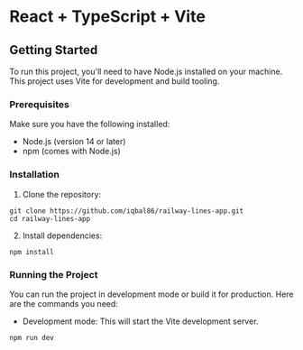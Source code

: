 # React + TypeScript + Vite

## Getting Started

To run this project, you'll need to have Node.js installed on your machine. This project uses Vite for development and build tooling.

### Prerequisites

Make sure you have the following installed:

- Node.js (version 14 or later)
- npm (comes with Node.js)

### Installation

1. Clone the repository:

```
git clone https://github.com/iqbal86/railway-lines-app.git
cd railway-lines-app
```

2. Install dependencies:

```
npm install
```

### Running the Project

You can run the project in development mode or build it for production. Here are the commands you need:

- Development mode: This will start the Vite development server.

```
npm run dev
```
